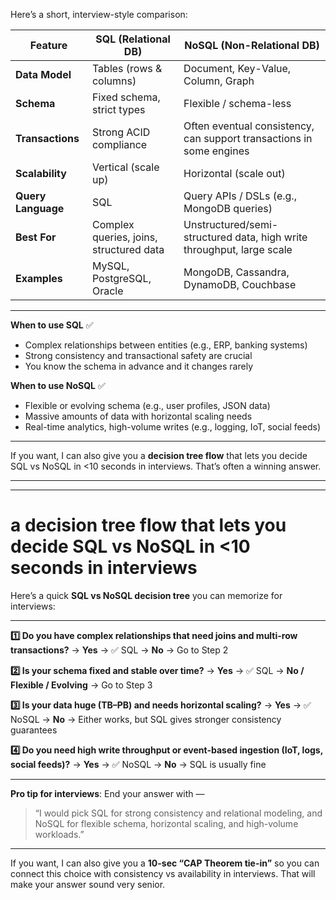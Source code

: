 Here’s a short, interview-style comparison:

| Feature            | SQL (Relational DB)                     | NoSQL (Non-Relational DB)                                             |
| ------------------ | --------------------------------------- | --------------------------------------------------------------------- |
| **Data Model**     | Tables (rows & columns)                 | Document, Key-Value, Column, Graph                                    |
| **Schema**         | Fixed schema, strict types              | Flexible / schema-less                                                |
| **Transactions**   | Strong ACID compliance                  | Often eventual consistency, can support transactions in some engines  |
| **Scalability**    | Vertical (scale up)                     | Horizontal (scale out)                                                |
| **Query Language** | SQL                                     | Query APIs / DSLs (e.g., MongoDB queries)                             |
| **Best For**       | Complex queries, joins, structured data | Unstructured/semi-structured data, high write throughput, large scale |
| **Examples**       | MySQL, PostgreSQL, Oracle               | MongoDB, Cassandra, DynamoDB, Couchbase                               |

---

**When to use SQL** ✅

* Complex relationships between entities (e.g., ERP, banking systems)
* Strong consistency and transactional safety are crucial
* You know the schema in advance and it changes rarely

**When to use NoSQL** ✅

* Flexible or evolving schema (e.g., user profiles, JSON data)
* Massive amounts of data with horizontal scaling needs
* Real-time analytics, high-volume writes (e.g., logging, IoT, social feeds)

---

If you want, I can also give you a **decision tree flow** that lets you decide SQL vs NoSQL in <10 seconds in interviews. That’s often a winning answer.


---
---

# a **decision tree flow** that lets you decide SQL vs NoSQL in <10 seconds in interviews

Here’s a quick **SQL vs NoSQL decision tree** you can memorize for interviews:

---

**1️⃣ Do you have complex relationships that need joins and multi-row transactions?**
→ **Yes** → ✅ SQL
→ **No** → Go to Step 2

**2️⃣ Is your schema fixed and stable over time?**
→ **Yes** → ✅ SQL
→ **No / Flexible / Evolving** → Go to Step 3

**3️⃣ Is your data huge (TB–PB) and needs horizontal scaling?**
→ **Yes** → ✅ NoSQL
→ **No** → Either works, but SQL gives stronger consistency guarantees

**4️⃣ Do you need high write throughput or event-based ingestion (IoT, logs, social feeds)?**
→ **Yes** → ✅ NoSQL
→ **No** → SQL is usually fine

---

**Pro tip for interviews**: End your answer with —

> “I would pick SQL for strong consistency and relational modeling, and NoSQL for flexible schema, horizontal scaling, and high-volume workloads.”

---

If you want, I can also give you a **10-sec “CAP Theorem tie-in”** so you can connect this choice with consistency vs availability in interviews. That will make your answer sound very senior.

